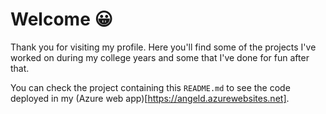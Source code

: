 # Welcome 😀

Thank you for visiting my profile. Here you'll find some of the projects I've worked on during my college years and some that I've done for fun after that.

You can check the project containing this `README.md` to see the code deployed in my (Azure web app)[https://angeld.azurewebsites.net].
